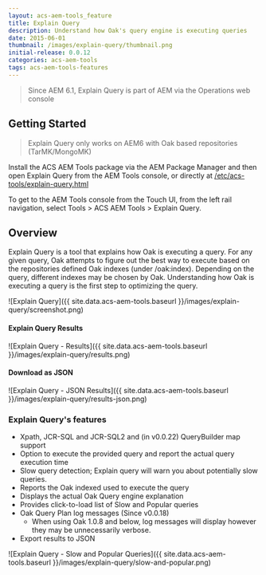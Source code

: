 ```yaml
---
layout: acs-aem-tools_feature
title: Explain Query
description: Understand how Oak's query engine is executing queries
date: 2015-06-01
thumbnail: /images/explain-query/thumbnail.png
initial-release: 0.0.12
categories: acs-aem-tools
tags: acs-aem-tools-features
---
```


> Since AEM 6.1, Explain Query is part of AEM via the Operations web console

## Getting Started

> Explain Query only works on AEM6 with Oak based repositories (TarMK/MongoMK)

Install the ACS AEM Tools package via the AEM Package Manager and then open Explain Query from the AEM Tools console, or directly at [/etc/acs-tools/explain-query.html](http://localhost:4502/etc/acs-tools/explain-query.html)

To get to the AEM Tools console from the Touch UI, from the left rail navigation, select Tools > ACS AEM Tools > Explain Query.

## Overview

Explain Query is a tool that explains how Oak is executing a query. For any given query, Oak attempts to figure out the best way to execute based on the repositories defined Oak indexes (under /oak:index). Depending on the query, different indexes may be chosen by Oak. Understanding how Oak is executing a query is the first step to optimizing the query.

![Explain Query]({{ site.data.acs-aem-tools.baseurl }}/images/explain-query/screenshot.png)


#### Explain Query Results

![Explain Query - Results]({{ site.data.acs-aem-tools.baseurl }}/images/explain-query/results.png)

#### Download as JSON

![Explain Query - JSON Results]({{ site.data.acs-aem-tools.baseurl }}/images/explain-query/results-json.png)

### Explain Query's features

* Xpath, JCR-SQL and JCR-SQL2 and (in v0.0.22) QueryBuilder map support
* Option to execute the provided query and report the actual query execution time
* Slow query detection; Explain query will warn you about potentially slow queries.
* Reports the Oak indexed used to execute the query
* Displays the actual Oak Query engine explanation
* Provides click-to-load list of Slow and Popular queries
* Oak Query Plan log messages (Since v0.0.18)
  * When using Oak 1.0.8 and below, log messages will display however they may be unnecessarily verbose.
* Export results to JSON

![Explain Query - Slow and Popular Queries]({{ site.data.acs-aem-tools.baseurl }}/images/explain-query/slow-and-popular.png)
